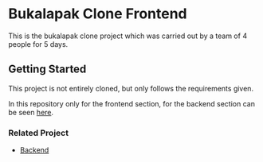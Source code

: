# Bukalapak Clone Frontend

This is the bukalapak clone project which was carried out by a team of 4 people for 5 days.

## Getting Started

This project is not entirely cloned, but only follows the requirements given.

In this repository only for the frontend section, for the backend section can be seen [here](https://github.com/arioki1/Bukalapak-Clone-Back-End).

### Related Project
 
* [Backend](https://github.com/arioki1/Bukalapak-Clone-Back-End)
